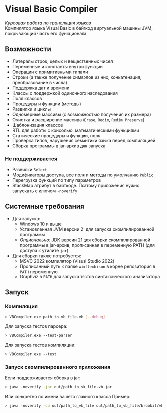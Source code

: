 # Visual Basic Compiler

*Курсовая работа по трансляции языков*  
Компилятор языка Visual Basic в байткод виртуальной машины JVM, покрывающий часть его функционала

## Возможности

- Литералы строк, целых и вещественных чисел
- Переменные и константы внутри функции
- Операции с примитивными типами
- Строки (а также получение символов из них, конкатенация, преобразование в числа)
- Поддержка дат и времени
- Классы с поддержкой одиночного наследования
- Поля классов
- Процедуры и функции (методы)
- Развилки и циклы
- Одномерные массивы (с возможностью получения их размера)
- Очистка и расширение массива (`Erase`, `Redim`, `Redim Preserve`)
- Шаблонизация классов
- RTL для работы с консолью, математическими функциями
- Статические процедуры и функции, поля
- Проверка типов, нарушения семантики языка перед компиляцией
- Сборка программы в jar-архив для запуска

### Не поддерживается

- Развилки `Select`
- Модификаторы доступа, все поля и методы по умолчанию `Public`
- Перегрузка функций по типу параметров
- StackMap атрибут в байткоде. Поэтому приложения нужно запускать с ключом `-noverify`

## Системные требования

- Для запуска:
  - Windows 10 и выше
  - Установленная JVM версии 21 для запуска скомпилированной программы
  - *Опционально:* JDK версии 21 для сборки скомпилированной программы в jar-архив, прописанная в переменную PATH (для доступа к утилите `jar`)
- Для сборки также потребуется:
  - MSVC 2022 компилятор (Visual Studio 2022)
  - Прописанный путь к папке `winflexbison` в корне репозитория в `PATH` переменную
  - Graphviz в `PATH` для запуска тестов синтаксического анализатора

## Запуск

### Компиляция

```bash
> VBCompiler.exe path_to_vb_file.vb [--debug]
```

Для запуска тестов парсера:

```bash
> VBCompiler.exe --test-parser 
```

Для запуска тестов компиляции:

```bash
> VBCompiler.exe --test
```

### Запуск скомпилированного приложения

Если поддерживается сборка в jar:

```bash
> java -noverify -jar out/path_to_vb_file.vb.jar
```

Или конкретно по имени вашего главного класса
Пример:

```bash
> java -noverify -cp out/path_to_vb_file out/path_to_vb_file/brookit/vb/code/main.class
```
